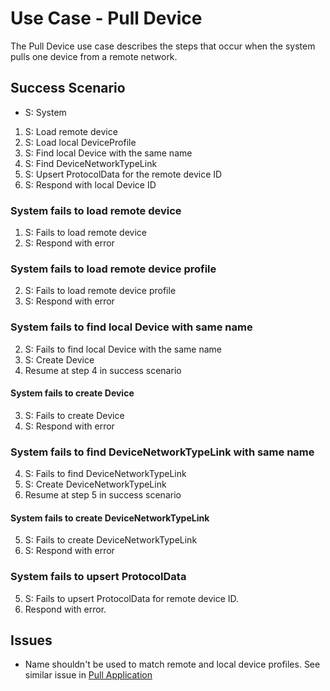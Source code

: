 # Use Case - Pull Device

The Pull Device use case describes the steps that occur when
the system pulls one device from a remote network.

## Success Scenario

* S: System

1. S: Load remote device
2. S: Load local DeviceProfile
3. S: Find local Device with the same name
4. S: Find DeviceNetworkTypeLink
5. S: Upsert ProtocolData for the remote device ID
6. S: Respond with local Device ID

### System fails to load remote device

1. S: Fails to load remote device
2. S: Respond with error

### System fails to load remote device profile

2. S: Fails to load remote device profile
3. S: Respond with error

### System fails to find local Device with same name

2. S: Fails to find local Device with the same name
3. S: Create Device
4. Resume at step 4 in success scenario

#### System fails to create Device

3. S: Fails to create Device
4. S: Respond with error

### System fails to find DeviceNetworkTypeLink with same name

4. S: Fails to find DeviceNetworkTypeLink
5. S: Create DeviceNetworkTypeLink
6. Resume at step 5 in success scenario

#### System fails to create DeviceNetworkTypeLink

5. S: Fails to create DeviceNetworkTypeLink
6. S: Respond with error

### System fails to upsert ProtocolData

5. S: Fails to upsert ProtocolData for remote device ID.
6. Respond with error.

## Issues

- Name shouldn't be used to match remote and local device profiles.
  See similar issue in [Pull Application](pull-application.md)
